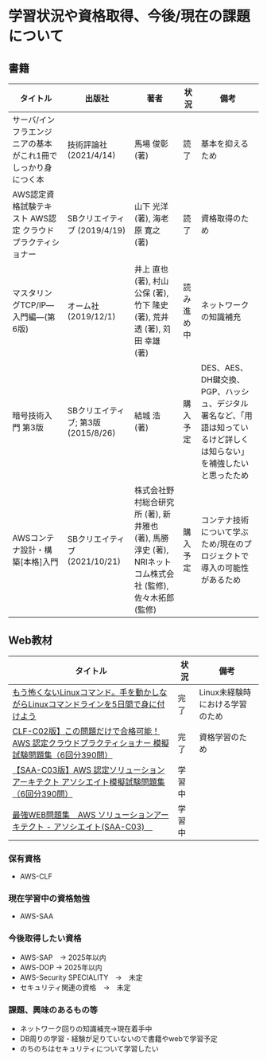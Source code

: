 # 学習状況や資格取得、今後/現在の課題について

## 書籍

| タイトル | 出版社 | 著者 | 状況 | 備考 |
| ---- | ---- | ---- | ---- | ---- |
| サーバ/インフラエンジニアの基本がこれ1冊でしっかり身につく本 | 技術評論社 (2021/4/14) | 馬場 俊彰 (著) | 読了 | 基本を抑えるため |
| AWS認定資格試験テキスト AWS認定 クラウドプラクティショナー | SBクリエイティブ (2019/4/19) | 山下 光洋 (著), 海老原 寛之 (著) |読了 | 資格取得のため |
| マスタリングTCP/IP―入門編―(第6版) | オーム社 (2019/12/1) | 井上 直也 (著), 村山 公保 (著), 竹下 隆史 (著), 荒井 透 (著), 苅田 幸雄 (著) |読み進め中| ネットワークの知識補充 |
| 暗号技術入門 第3版 | SBクリエイティブ; 第3版 (2015/8/26) | 結城 浩 (著) | 購入予定 | DES、AES、DH鍵交換、PGP、ハッシュ、デジタル署名など、「用語は知っているけど詳しくは知らない」を補強したいと思ったため  |
| AWSコンテナ設計・構築[本格]入門 | SBクリエイティブ (2021/10/21) | 株式会社野村総合研究所 (著), 新井雅也 (著), 馬勝淳史 (著), NRIネットコム株式会社 (監修), 佐々木拓郎 (監修) | 購入予定 | コンテナ技術について学ぶため/現在のプロジェクトで導入の可能性があるため |

## Web教材

| タイトル | 状況 | 備考 |
| ---- | ---- | ---- |
| [もう怖くないLinuxコマンド。手を動かしながらLinuxコマンドラインを5日間で身に付けよう](https://www.udemy.com/course/unscared_linux/?couponCode=KEEPLEARNING) | 完了 | Linux未経験時における学習のため | 
| [CLF-C02版】この問題だけで合格可能！AWS 認定クラウドプラクティショナー 模擬試験問題集（6回分390問）](https://www.udemy.com/course/aws-4260/?couponCode=KEEPLEARNING) | 完了 | 資格学習のため | 
| [【SAA-C03版】AWS 認定ソリューションアーキテクト アソシエイト模擬試験問題集（6回分390問）](https://www.udemy.com/course/aws-knan/?couponCode=KEEPLEARNING) | 学習中 |  | 
| [最強WEB問題集　AWS ソリューションアーキテクト - アソシエイト(SAA-C03)　](https://mondai.ping-t.com/question_subjects/72) | 学習中 |  | 


### 保有資格
- AWS-CLF

### 現在学習中の資格勉強
- AWS-SAA

### 今後取得したい資格
- AWS-SAP　→ 2025年以内
- AWS-DOP → 2025年以内
- AWS-Security SPECIALITY　→　未定
- セキュリティ関連の資格　→　未定

### 課題、興味のあるもの等
- ネットワーク回りの知識補充→現在着手中
- DB周りの学習・経験が足りていないので書籍やwebで学習予定
- のちのちはセキュリティについて学習したい